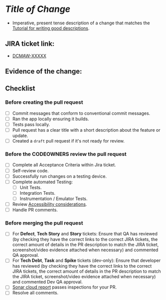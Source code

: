 [Tutorial for writing good descriptions]: https://cbea.ms/git-commit/

[//]: # (Be mindful that the PR title also needs to follow conventional commit standards)

# _Title of Change_

- Imperative, present tense description of a change that matches the
  [Tutorial for writing good descriptions].

[//]: # (e.g. "- Create 'androidLibrary' Gradle module.")

## JIRA ticket link:

- [DCMAW-XXXXX](https://govukverify.atlassian.net/browse/DCMAW-XXXXX)

## Evidence of the change:

[//]: # (Screenshots / uploaded videos go here)

## Checklist

### Before creating the pull request

- [ ] Commit messages that conform to conventional commit messages.
- [ ] Ran the app locally ensuring it builds.
- [ ] Tests pass locally.
- [ ] Pull request has a clear title with a short description about the feature or update.
- [ ] Created a `draft` pull request if it's not ready for review.

### Before the CODEOWNERS review the pull request

- [ ] Complete all Acceptance Criteria within Jira ticket.
- [ ] Self-review code.
- [ ] Successfully run changes on a testing device.
- [ ] Complete automated Testing:
  * [ ] Unit Tests.
  * [ ] Integration Tests.
  * [ ] Instrumentation / Emulator Tests.
- [ ] Review [Accessibility considerations].
- [ ] Handle PR comments.

### Before merging the pull request

- [ ] For **Defect**, **Tech Story** and **Story** tickets: Ensure that QA has reviewed (by checking they have the correct links to the correct JIRA tickets, the correct amount of details in the PR description to match the JIRA ticket, screenshot/video evidence attached when necessary) and commented QA approval.
- [ ] For **Tech Debt**, **Task** and **Spike** tickets (dev-only): Ensure that developer has reviewed (by checking they have the correct links to the correct JIRA tickets, the correct amount of details in the PR description to match the JIRA ticket, screenshot/video evidence attached when necessary) and commented Dev QA approval.
- [ ] [Sonar cloud report] passes inspections for your PR.
- [ ] Resolve all comments.

[Sonar cloud report]: https://sonarcloud.io/project/overview?id=mobile-android-networking
[Accessibility considerations]: https://developer.android.com/guide/topics/ui/accessibility/testing
